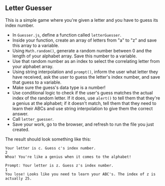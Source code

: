 ## Letter Guesser
This is a simple game where you're given a letter and you have to guess its index number.

- In `Guesser.js`, define a function called `letterGuesser`.
- Inside your function, create an array of letters from "a" to "z" and save this array to a variable.
- Using `Math.random()`, generate a random number between 0 and the length of your alphabet array. Save this number to a variable.
- Use that random number as an index to select the correlating letter from your alphabet array.
- Using string interpolation and `prompt()`, inform the user what letter they have received, ask the user to guess the letter's index number, and save that guess to a variable.
- Make sure the guess's data type is a number!
- Use conditional logic to check if the user's guess matches the actual index of the random letter. If it does, use `alert()` to tell them that they're a genius at the alphabet; if it doesn't match, tell them that they need to learn their ABCs and use string interpolation to give them the correct answer.
- Call `letter_guesser`.
- Save your work, go to the browser, and refresh to run the file you just created.


The result should look something like this:

```
Your letter is c. Guess c's index number.
2
Whoa! You're like a genius when it comes to the alphabet!
```

```
Prompt: Your letter is z. Guess z's index number.
1 
You lose! Looks like you need to learn your ABC's. The index of z is actually 25.
```